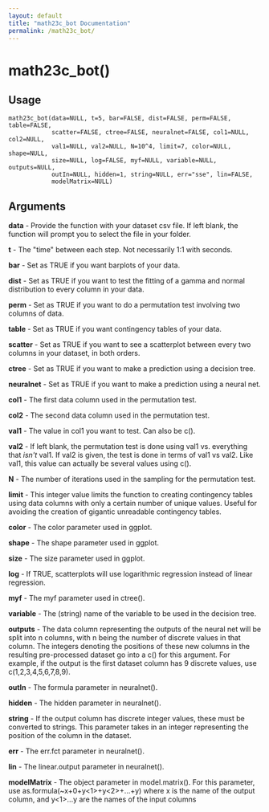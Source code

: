 ```yaml
---
layout: default
title: "math23c_bot Documentation"
permalink: /math23c_bot/
---
```


# math23c_bot()

## Usage

```
math23c_bot(data=NULL, t=5, bar=FALSE, dist=FALSE, perm=FALSE, table=FALSE,
            scatter=FALSE, ctree=FALSE, neuralnet=FALSE, col1=NULL, col2=NULL,
            val1=NULL, val2=NULL, N=10^4, limit=7, color=NULL, shape=NULL,
            size=NULL, log=FALSE, myf=NULL, variable=NULL, outputs=NULL,
            outIn=NULL, hidden=1, string=NULL, err="sse", lin=FALSE,
            modelMatrix=NULL)
```

## Arguments

**data** - Provide the function with your dataset csv file. If left blank, the function will prompt you to select the file in your folder.

**t** - The "time" between each step. Not necessarily 1:1 with seconds.  

**bar** - Set as TRUE if you want barplots of your data.

**dist** - Set as TRUE if you want to test the fitting of a gamma and normal distribution to every column in your data.

**perm** - Set as TRUE if you want to do a permutation test involving two columns of data.

**table** - Set as TRUE if you want contingency tables of your data.

**scatter** - Set as TRUE if you want to see a scatterplot between every two columns in your dataset, in both orders.

**ctree** - Set as TRUE if you want to make a prediction using a decision tree.

**neuralnet** - Set as TRUE if you want to make a prediction using a neural net.

**col1** - The first data column used in the permutation test.

**col2** - The second data column used in the permutation test.

**val1** - The value in col1 you want to test. Can also be c().  

**val2** - If left blank, the permutation test is done using val1 vs. everything that *isn't* val1. If val2 is given, the test is done in terms of val1 vs val2. Like val1, this value can actually be several values using c().

**N** - The number of iterations used in the sampling for the permutation test.

**limit** - This integer value limits the function to creating contingency tables using data columns with only a certain number of unique values. Useful for avoiding the creation of gigantic unreadable contingency tables.

**color** - The color parameter used in ggplot.

**shape** - The shape parameter used in ggplot.

**size** - The size parameter used in ggplot.

**log** - If TRUE, scatterplots will use logarithmic regression instead of linear regression.  

**myf** - The myf parameter used in ctree().

**variable** - The (string) name of the variable to be used in the decision tree.

**outputs** - The data column representing the outputs of the neural net will be split into n columns, with n being the number of discrete values in that column. The integers denoting the positions of these new columns in the resulting pre-processed dataset go into a c() for this argument. For example, if the output is the first dataset column has 9 discrete values, use c(1,2,3,4,5,6,7,8,9).

**outIn** - The formula parameter in neuralnet().

**hidden** - The hidden parameter in neuralnet().

**string** - If the output column has discrete integer values, these must be converted to strings. This parameter takes in an integer representing the position of the column in the dataset.

**err** - The err.fct parameter in neuralnet().

**lin** - The linear.output parameter in neuralnet().

**modelMatrix** - The object parameter in model.matrix(). For this parameter, use as.formula(~x+0+y<1>+y<2>+...+y<n>) where x is the name of the output column, and y<1>...y<n> are the names of the input columns
